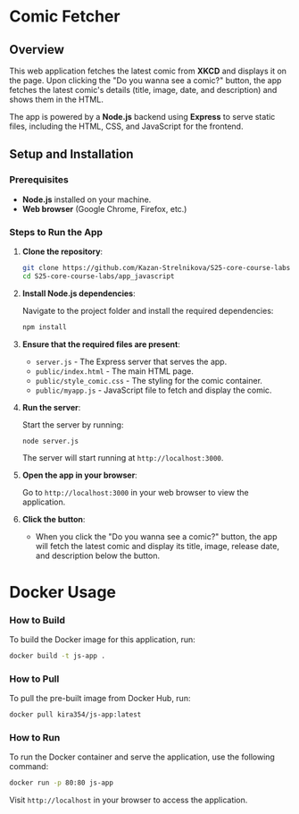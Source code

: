 # Comic Fetcher

## Overview

This web application fetches the latest comic from **XKCD** and displays it on the page. Upon clicking the "Do you wanna see a comic?" button, the app fetches the latest comic's details (title, image, date, and description) and shows them in the HTML.

The app is powered by a **Node.js** backend using **Express** to serve static files, including the HTML, CSS, and JavaScript for the frontend.

## Setup and Installation

### Prerequisites

- **Node.js** installed on your machine.
- **Web browser** (Google Chrome, Firefox, etc.)

### Steps to Run the App

1. **Clone the repository**:

   ```bash
   git clone https://github.com/Kazan-Strelnikova/S25-core-course-labs.git
   cd S25-core-course-labs/app_javascript
   ```

2. **Install Node.js dependencies**:

   Navigate to the project folder and install the required dependencies:

   ```bash
   npm install
   ```

3. **Ensure that the required files are present**:
   - `server.js` - The Express server that serves the app.
   - `public/index.html` - The main HTML page.
   - `public/style_comic.css` - The styling for the comic container.
   - `public/myapp.js` - JavaScript file to fetch and display the comic.

4. **Run the server**:

   Start the server by running:

   ```bash
   node server.js
   ```

   The server will start running at `http://localhost:3000`.

5. **Open the app in your browser**:

   Go to `http://localhost:3000` in your web browser to view the application.

6. **Click the button**:
   - When you click the "Do you wanna see a comic?" button, the app will fetch the latest comic and display its title, image, release date, and description below the button.

# Docker Usage

### How to Build
To build the Docker image for this application, run:
```bash
docker build -t js-app .
```

### How to Pull
To pull the pre-built image from Docker Hub, run:
```bash
docker pull kira354/js-app:latest
```

### How to Run
To run the Docker container and serve the application, use the following command:
```bash
docker run -p 80:80 js-app
```

Visit `http://localhost` in your browser to access the application.